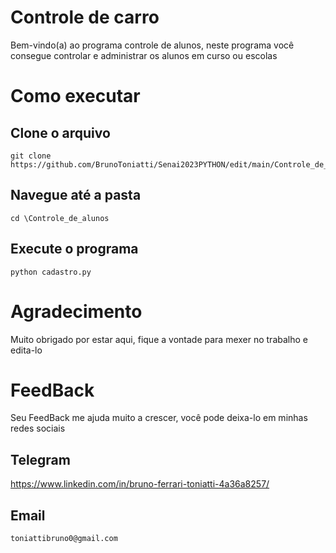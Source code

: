 
# Controle de carro
Bem-vindo(a) ao programa controle de alunos, neste programa você consegue controlar e administrar os alunos em curso ou escolas

# Como executar
## Clone o arquivo
```
git clone https://github.com/BrunoToniatti/Senai2023PYTHON/edit/main/Controle_de_alunos
```
## Navegue até a pasta
```
cd \Controle_de_alunos
```
## Execute o programa
```
python cadastro.py
```

# Agradecimento
Muito obrigado por estar aqui, fique a vontade para mexer no trabalho e edita-lo

# FeedBack
Seu FeedBack me ajuda muito a crescer, você pode deixa-lo em minhas redes sociais

## Telegram
https://www.linkedin.com/in/bruno-ferrari-toniatti-4a36a8257/

## Email
```
toniattibruno0@gmail.com
```
